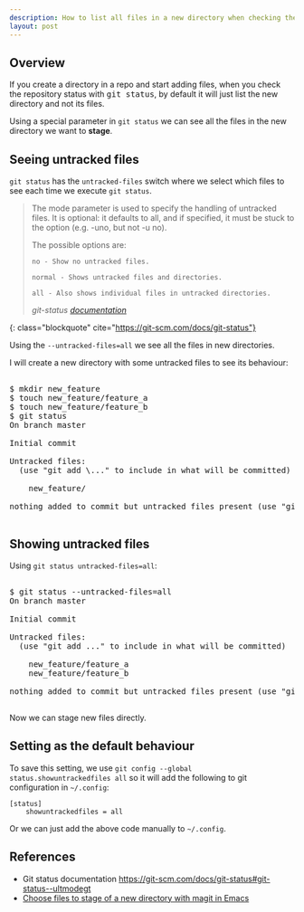```yaml
---
description: How to list all files in a new directory when checking the git status instead of just seeing the directory name
layout: post
---
```


## Overview

If you create a directory in a repo and start adding files, when you
check the repository status with <kbd>git status</kbd>, by default it
will just list the new directory and not its files.

Using a special parameter in `git status` we can see all the files
in the new directory we want to **stage**.

## Seeing untracked files

`git status` has the `untracked-files` switch where we select which
files to see each time we execute `git status`.



> The mode parameter is used to specify the handling of untracked files. It is optional: it defaults to all, and if specified, it must be stuck to the option (e.g. -uno, but not -u no).
> 
> The possible options are:
> 
>     no - Show no untracked files.
> 
>     normal - Shows untracked files and directories.
> 
>     all - Also shows individual files in untracked directories.
> 
> <footer class="blockquote-footer"> <cite>git-status <a href="https://git-scm.com/docs/git-status">documentation</a></cite></footer>
{: class="blockquote" cite="https://git-scm.com/docs/git-status"}

Using the `--untracked-files=all` we see all the files in new
directories.

I will create a new directory with some untracked files to see its behaviour:

<pre class="shell">
<samp>
<span class="shell-prompt">$</span> <kbd>mkdir new_feature</kbd>
<span class="shell-prompt">$</span> <kbd>touch new_feature/feature_a</kbd>
<span class="shell-prompt">$</span> <kbd>touch new_feature/feature_b</kbd>
<span class="shell-prompt">$</span> <kbd>git status</kbd>
On branch master

Initial commit

Untracked files:
  (use "git add \<file\>..." to include in what will be committed)

	new_feature/

nothing added to commit but untracked files present (use "git add" to track)
</samp>
</pre>

## Showing untracked files

Using `git status untracked-files=all`:

<pre class="shell">
<samp>
<span class="shell-prompt">$</span> <kbd>git status --untracked-files=all</kbd>
On branch master

Initial commit

Untracked files:
  (use "git add <file>..." to include in what will be committed)

	new_feature/feature_a
	new_feature/feature_b

nothing added to commit but untracked files present (use "git add" to track)
</samp>
</pre>

Now we can stage new files directly.

## Setting as the default behaviour

To save this setting, we use `git config --global
status.showuntrackedfiles all` so it will add the following to git
configuration in `~/.config`:

~~~
[status]
	showuntrackedfiles = all
~~~

Or we can just add the above code manually to `~/.config`.

## References

- Git status documentation <https://git-scm.com/docs/git-status#git-status--ultmodegt>
- [Choose files to stage of a new directory with magit in Emacs](http://emacs.stackexchange.com/q/13729/8563)
